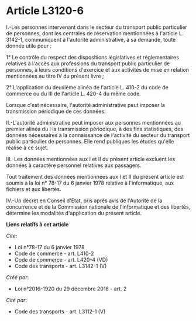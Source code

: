 # Article L3120-6

I.-Les personnes intervenant dans le secteur du transport public particulier de personnes, dont les centrales de réservation
mentionnées à l'article L. 3142-1, communiquent à l'autorité administrative, à sa demande, toute donnée utile pour : 

1° Le contrôle du respect des dispositions législatives et réglementaires relatives à l'accès aux professions du transport
public particulier de personnes, à leurs conditions d'exercice et aux activités de mise en relation mentionnées au titre IV
du présent livre ; 

2° L'application du deuxième alinéa de l'article L. 410-2 du code de commerce ou du III de l'article L. 420-4 du même code. 

Lorsque c'est nécessaire, l'autorité administrative peut imposer la transmission périodique de ces données. 

II.-L'autorité administrative peut imposer aux personnes mentionnées au premier alinéa du I la transmission périodique, à des
fins statistiques, des données nécessaires à la connaissance de l'activité du secteur du transport public particulier de
personnes. Elle rend publiques les études qu'elle réalise à ce sujet. 

III.-Les données mentionnées aux I et II du présent article excluent les données à caractère personnel relatives aux
passagers. 

Tout traitement des données mentionnées aux I et II du présent article est soumis à la loi n° 78-17 du 6 janvier 1978
relative à l'informatique, aux fichiers et aux libertés. 

IV.-Un décret en Conseil d'Etat, pris après avis de l'Autorité de la concurrence et de la Commission nationale de
l'informatique et des libertés, détermine les modalités d'application du présent article.

**Liens relatifs à cet article**

_Cite_:

  - Loi n°78-17 du 6 janvier 1978
  - Code de commerce - art. L410-2
  - Code de commerce - art. L420-4 (VD)
  - Code des transports - art. L3142-1 (V)

_Créé par_:

  - Loi n°2016-1920 du 29 décembre 2016 - art. 2

_Cité par_:

  - Code des transports - art. L3112-1 (V)
